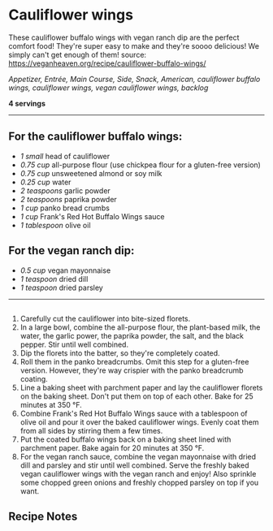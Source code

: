 # Cauliflower wings


These cauliflower buffalo wings with vegan ranch dip are the perfect comfort food! They're super easy to make and they're soooo delicious! We simply can't get enough of them!
source: https://veganheaven.org/recipe/cauliflower-buffalo-wings/

*Appetizer, Entrée, Main Course, Side, Snack, American, cauliflower buffalo wings, cauliflower wings, vegan cauliflower wings, backlog*

**4 servings**

---

## For the cauliflower buffalo wings:

- *1 small* head of cauliflower
- *0.75 cup* all-purpose flour (use chickpea flour for a gluten-free version)
- *0.75 cup* unsweetened almond or soy milk
- *0.25 cup* water
- *2 teaspoons* garlic powder
- *2 teaspoons* paprika powder
- *1 cup* panko bread crumbs
- *1 cup* Frank's Red Hot Buffalo Wings sauce
- *1 tablespoon* olive oil

## For the vegan ranch dip:

- *0.5 cup* vegan mayonnaise
- *1 teaspoon* dried dill
- *1 teaspoon* dried parsley

---

## 
1. Carefully cut the cauliflower into bite-sized florets.
2. In a large bowl, combine the all-purpose flour, the plant-based milk, the water, the garlic power, the paprika powder, the salt, and the black pepper. Stir until well combined.
3. Dip the florets into the batter, so they're completely coated.
4. Roll them in the panko breadcrumbs. Omit this step for a gluten-free version. However, they're way crispier with the panko breadcrumb coating.
5. Line a baking sheet with parchment paper and lay the cauliflower florets on the baking sheet. Don't put them on top of each other. Bake for 25 minutes at 350 °F.
6. Combine Frank's Red Hot Buffalo Wings sauce with a tablespoon of olive oil and pour it over the baked cauliflower wings. Evenly coat them from all sides by stirring them a few times.
7. Put the coated buffalo wings back on a baking sheet lined with parchment paper. Bake again for 20 minutes at 350 °F.
8. For the vegan ranch sauce, combine the vegan mayonnaise with dried dill and parsley and stir until well combined. Serve the freshly baked vegan cauliflower wings with the vegan ranch and enjoy! Also sprinkle some chopped green onions and freshly chopped parsley on top if you want.

## Recipe Notes


